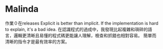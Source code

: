 # Malinda
作業０在releases
Explicit is better than implicit. 
If the implementation is hard to explain, it's a bad idea. 
在認識程式的過成中，我發現比起複雜和瑣碎的語言，邏輯更清晰且易懂的程式碼更能讓人理解，檢查和抓錯也相對容易。
簡單而清晰的指令才是最有效率的方案。
